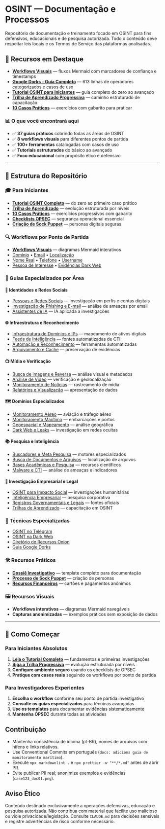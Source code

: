 # OSINT — Documentação e Processos

Repositório de documentação e treinamento focado em OSINT para fins defensivos, educacionais e de pesquisa autorizada. Todo o conteúdo deve respeitar leis locais e os Termos de Serviço das plataformas analisadas.

## 🚀 Recursos em Destaque
- **[Workflows Visuais](docs/Processos/Investigativos/workflows.md)** — fluxos Mermaid com marcadores de confiança e timestamps
- **[Google Dorks - Guia Completo](docs/Processos/Investigativos/google-dorks-guia-completo.md)** — 613 linhas de operadores categorizados e casos de uso
- **[Tutorial OSINT para Iniciantes](docs/tutoriais/osint-para-iniciantes.md)** — guia completo do zero ao avançado
- **[Trilha de Aprendizado Progressiva](docs/tutoriais/trilha-progressiva-osint.md)** — caminho estruturado de capacitação
- **[10 Casos Práticos](docs/tutoriais/casos-praticos-iniciantes.md)** — exercícios com gabarito para praticar

### 📊 O que você encontrará aqui
- ✅ **37 guias práticos** cobrindo todas as áreas de OSINT
- ✅ **8 workflows visuais** para diferentes pontos de partida
- ✅ **100+ ferramentas** catalogadas com casos de uso
- ✅ **Tutoriais estruturados** do básico ao avançado
- ✅ **Foco educacional** com propósito ético e defensivo

---

## 📁 Estrutura do Repositório

### 🎓 Para Iniciantes
- **[Tutorial OSINT Completo](docs/tutoriais/osint-para-iniciantes.md)** — do zero ao primeiro caso prático
- **[Trilha de Aprendizado](docs/tutoriais/trilha-progressiva-osint.md)** — evolução estruturada por níveis
- **[10 Casos Práticos](docs/tutoriais/casos-praticos-iniciantes.md)** — exercícios progressivos com gabarito
- **[Checklists OPSEC](checklists/checklist-opsec.md)** — segurança operacional essencial
- **[Criação de Sock Puppet](checklists/checklist-criacao-sock-puppet.md)** — personas digitais seguras

### 🔍 Workflows por Ponto de Partida
- **[Workflows Visuais](docs/Processos/Investigativos/workflows.md)** — diagramas Mermaid interativos
- [Domínio](docs/Processos/Investigativos/A-Partir-de-um-Dominio.md) • [Email](docs/Processos/Investigativos/A-Partir-de-um-Email.md) • [Localização](docs/Processos/Investigativos/A-Partir-de-uma-Localizacao.md)
- [Nome Real](docs/Processos/Investigativos/A-Partir-de-um-Nome-Real.md) • [Telefone](docs/Processos/Investigativos/A-Partir-de-um-Telefone.md) • [Username](docs/Processos/Investigativos/A-Partir-de-um-Username.md)
- [Pessoa de Interesse](docs/Processos/Investigativos/A-Partir-de-uma-Pessoa-de-Interesse.md) • [Evidências Dark Web](docs/Processos/Investigativos/A-Partir-de-Evidencias-Dark-Web.md)

### 🧭 Guias Especializados por Área

#### 👥 Identidades e Redes Sociais
- [Pessoas e Redes Sociais](docs/Processos/Investigativos/pessoas-e-redes-sociais.md) — investigação em perfis e contas digitais
- [Investigação de Phishing e E-mail](docs/Processos/Investigativos/investigacao-de-phishing-e-email.md) — análise de ameaças por email
- [Assistentes de IA](docs/Processos/Investigativos/assistentes-ai-para-osint.md) — IA aplicada a investigações

#### 🌐 Infraestrutura e Reconhecimento
- [Infraestrutura de Domínios e IPs](docs/Processos/Investigativos/infraestrutura-de-dominios-e-ips.md) — mapeamento de ativos digitais
- [Feeds de Inteligência](docs/Processos/Investigativos/feeds-de-inteligencia.md) — fontes automatizadas de CTI
- [Automação e Reconhecimento](docs/Processos/Investigativos/automacao-e-reconhecimento.md) — ferramentas automatizadas
- [Arquivamento e Cache](docs/Processos/Investigativos/arquivamento-e-cache.md) — preservação de evidências

#### 📺 Mídia e Verificação
- [Busca de Imagens e Reversa](docs/Processos/Investigativos/busca-de-imagens-e-reversa.md) — análise visual e metadados
- [Análise de Vídeo](docs/Processos/Investigativos/analise-de-video.md) — verificação e geolocalização
- [Monitoramento de Notícias](docs/Processos/Investigativos/monitoramento-de-noticias.md) — rastreamento de mídia
- [Relatórios e Visualização](docs/Processos/Investigativos/relatorios-e-visualizacao.md) — apresentação de dados

#### 🗺️ Domínios Especializados
- [Monitoramento Aéreo](docs/Processos/Investigativos/monitoramento-aereo.md) — aviação e tráfego aéreo
- [Monitoramento Marítimo](docs/Processos/Investigativos/monitoramento-maritimo.md) — embarcações e portos
- [Geoespacial e Mapeamento](docs/Processos/Investigativos/geoespacial-e-mapeamento.md) — análise geográfica
- [Dark Web e Leaks](docs/Processos/Investigativos/dark-web-e-leaks.md) — investigação em redes ocultas

#### 📚 Pesquisa e Inteligência
- [Buscadores e Meta Pesquisa](docs/Processos/Investigativos/buscadores-e-meta-pesquisa.md) — motores especializados
- [Busca de Documentos e Arquivos](docs/Processos/Investigativos/busca-documentos-e-arquivos.md) — localização de arquivos
- [Bases Acadêmicas e Pesquisa](docs/Processos/Investigativos/bases-academicas-e-pesquisa.md) — recursos científicos
- [Malware e CTI](docs/Processos/Investigativos/malware-e-cti.md) — análise de ameaças e indicadores

#### 🏢 Investigação Empresarial e Legal
- [OSINT para Impacto Social](docs/Processos/Investigativos/osint-para-impacto-social.md) — investigações humanitárias
- [Inteligência Empresarial](docs/Processos/Investigativos/inteligencia-empresarial.md) — pesquisa corporativa
- [Registros Governamentais e Legais](docs/Processos/Investigativos/registros-governamentais-e-legais.md) — fontes oficiais
- [Trilhas de Aprendizado](docs/Processos/Investigativos/trilhas-de-aprendizado-osint.md) — capacitação em OSINT

### 🚀 Técnicas Especializadas
- [OSINT no Telegram](docs/Processos/Investigativos/osint-telegram-deanonimizacao-e-busca.md)
- [OSINT na Dark Web](docs/Processos/osint_darkweb_doc.md)
- [Diretório de Recursos Onion](docs/Processos/Investigativos/diretorio-recursos-onion.md)
- [Guia Google Dorks](docs/Processos/Investigativos/google-dorks-guia-completo.md)

### 🛠️ Recursos Práticos
- **[Dossiê Investigativo](docs/modelos/dossie-investigativo.md)** — template completo para documentação
- **[Processo de Sock Puppet](docs/Processos/criacao-de-fantoche-sock-puppet.md)** — criação de personas
- **[Recursos Financeiros](docs/finanças/Locais-de-compras-de-cartoes.md)** — cartões e pagamentos anônimos

### 🖼️ Recursos Visuais
- **Workflows interativos** — diagramas Mermaid navegáveis
- **Capturas anonimizadas** — exemplos práticos sem exposição de dados

---

## 🚀 Como Começar

### Para Iniciantes Absolutos
1. **[Leia o Tutorial Completo](docs/tutoriais/osint-para-iniciantes.md)** — fundamentos e primeiras investigações
2. **[Siga a Trilha Progressiva](docs/tutoriais/trilha-progressiva-osint.md)** — evolução estruturada por níveis
3. **Configure ambiente seguro** usando os checklists de OPSEC
4. **Pratique com casos reais** seguindo os workflows por ponto de partida

### Para Investigadores Experientes
1. **Escolha o workflow** conforme seu ponto de partida investigativo
2. **Consulte os guias especializados** para técnicas avançadas
3. **Use os templates** para documentar evidências sistematicamente
4. **Mantenha OPSEC** durante todas as atividades

## Contribuição
- Mantenha consistência de idioma (pt-BR), nomes de arquivos com hífens e links relativos.
- Use Conventional Commits em português (`docs: adiciona guia de monitoramento marítimo`).
- Execute `npx markdownlint .` e `npx prettier -w "**/*.md"` antes de abrir PR.
- Evite publicar PII real; anonimize exemplos e evidências (`case123_doc01.png`).

## Aviso Ético
Conteúdo destinado exclusivamente a operações defensivas, educação e pesquisa autorizada. Não contribua com material que facilite uso malicioso ou viole privacidade/legislação. Consulte `CLAUDE.md` para decisões sensíveis e registre advertências de risco conforme necessário.
